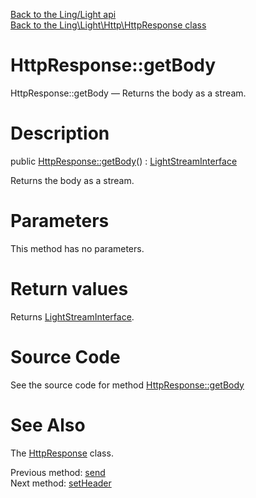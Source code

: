 [Back to the Ling/Light api](https://github.com/lingtalfi/Light/blob/master/doc/api/Ling/Light.md)<br>
[Back to the Ling\Light\Http\HttpResponse class](https://github.com/lingtalfi/Light/blob/master/doc/api/Ling/Light/Http/HttpResponse.md)


HttpResponse::getBody
================



HttpResponse::getBody — Returns the body as a stream.




Description
================


public [HttpResponse::getBody](https://github.com/lingtalfi/Light/blob/master/doc/api/Ling/Light/Http/HttpResponse/getBody.md)() : [LightStreamInterface](https://github.com/lingtalfi/Light/blob/master/doc/api/Ling/Light/Stream/LightStreamInterface.md)




Returns the body as a stream.




Parameters
================

This method has no parameters.


Return values
================

Returns [LightStreamInterface](https://github.com/lingtalfi/Light/blob/master/doc/api/Ling/Light/Stream/LightStreamInterface.md).








Source Code
===========
See the source code for method [HttpResponse::getBody](https://github.com/lingtalfi/Light/blob/master/Http/HttpResponse.php#L189-L192)


See Also
================

The [HttpResponse](https://github.com/lingtalfi/Light/blob/master/doc/api/Ling/Light/Http/HttpResponse.md) class.

Previous method: [send](https://github.com/lingtalfi/Light/blob/master/doc/api/Ling/Light/Http/HttpResponse/send.md)<br>Next method: [setHeader](https://github.com/lingtalfi/Light/blob/master/doc/api/Ling/Light/Http/HttpResponse/setHeader.md)<br>

